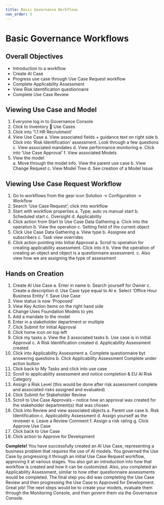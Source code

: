 ```yaml
---
title: Basic Governance Workflows
nav_order: 3
---
```

# Basic Governance Workflows

## Overall Objectives
-	Introduction to a workflow 
-	Create AI Case 
-	Progress use case through Use Case Request workflow 
-	Complete Applicability Assessment
-	View Risk Identification questionnaire  
-	Complete Use Case Review 

## Viewing Use Case and Model
1.	Everyone log in to Governance Console 
2.	Click to Inventory  Use Cases 
3.	Click into ‘1.1 HR Recruitment’
4.	View Use Case 
    a.	View associated fields + guidance text on right side 
    b.	Click into ‘Risk Identification’ assessment. Look through a few questions
    c.	View associated mandates 
    d.	View performance monitoring 
    e.	Click into ‘Use Case Approval’
    f.	View associated Models
5.	View the model  
    a.	Move through the model info. View the parent use case 
    b.	View Change Request
    c.	View Model Tree
    d.	See creation of a Model Issue 


## Viewing Use Case Request Workflow
1.	Go to workflows from the gear icon Solution -> Configuration -> Workflow
2.	Search ‘Use Case Request’; click into workflow 
3.	Start with workflow properties
    a.	Type; auto vs manual start
    b.	Scheduled start
    c.	Oversight
    d.	Applicability
4.	Click action from Start to Use Case Data Gathering
    a.	Click into the operation
    b.	View the operation
    c.	Setting field of the current object 
5.	Click Use Case Data Gathering
    a.	View type
    b.	Assignee and subscribers
    c.	Task view overrides 
6.	Click action pointing into Initial Approval
    a.	Scroll to operation for creating applicability assessment. Click into it
    b.	View the operation of creating an object and object is a questionnaire assessment.
    c.	Also view how we are assigning the type of assessment 

## Hands on Creation
1.	Create AI Use Case 
    a.	Enter in name
    b.	Search yourself for Owner
    c.	Create a description
    d.	Use Case type equal to AI
    e.	Select ‘Office Hour Business Entity’
    f.	Save Use Case 
2.	View status is now ‘Proposed’
3.	View Key Action Items on the right hand side 
4.	Change Uses Foundation Models to yes 
5.	Add a mandate to the model
6.	Enter in a stakeholder department or multiple
7.	Click Submit for Initial Approval 
8.	Click home icon on top left
9.	Click my tasks
    a.	View the 3 associated tasks
    b.	Use case is in Initial Approval
    c.	A Risk Identification created
    d.	Applicability Assessment created 
10.	 Click into Applicability Assessment 
    a.	Complete questionnaire byt answering questions
    b.	Click Applicability Assessment Complete under action button
11.	Click back to My Tasks and click into use case 
12.	Scroll to applicability assessment and notice completion & EU AI Risk Category 
13.	Assign a Risk Level (this would be done after risk assessment complete and associated risks assigned and evaluated)
14.	Click Submit for Stakeholder Review 
15.	Scroll to Use Case Approvals – notice how an approval was created for the stakeholder department(s) that was chosen 
16.	Click into Review and view associated objects
    a.	Parent use case 
    b.	Risk Identification
    c.	Applicability Assessment 
    d.	Assign yourself as the reviewer
    e.	Leave a Review Comment 
    f.	Assign a risk rating 
    g.	Click Approve Use Case 
17.	Click back to Use Case 
18.	Click action to Approve for Development 

**Complete!** You have successfully created an AI Use Case, representing a business problem that requires the use of AI models. You governed the Use Case by progressing it through an initial Use Case Request workflow, approving it at various stages. You also got an introduction into how that workflow is created and how it can be customized. Also, you completed an Applicability Assessment, similar to how other questionnaire assessments would be completed. The final step you did was completing the Use Case Review and then progressing the Use Case to Approved for Development. Great job! The next steps would be to create your models, evaluate them through the Monitoring Console, and then govern them via the Governance Console.  
